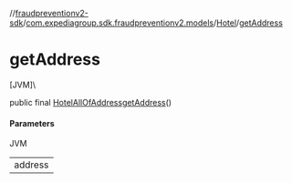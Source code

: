 //[fraudpreventionv2-sdk](../../../index.md)/[com.expediagroup.sdk.fraudpreventionv2.models](../index.md)/[Hotel](index.md)/[getAddress](get-address.md)

# getAddress

[JVM]\

public final [HotelAllOfAddress](../-hotel-all-of-address/index.md)[getAddress](get-address.md)()

#### Parameters

JVM

| |
|---|
| address |
